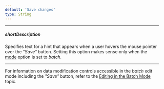 ```yaml
---
default: 'Save changes'
type: String
---
```

---
##### shortDescription
Specifies text for a hint that appears when a user hovers the mouse pointer over the *"Save"* button. Setting this option makes sense only when the [mode](/api-reference/10%20UI%20Widgets/dxDataGrid/1%20Configuration/editing/mode.md '/Documentation/ApiReference/UI_Widgets/dxDataGrid/Configuration/editing/#mode') option is set to *batch*.

---
For information on data modification controls accessible in the *batch* edit mode including the *"Save"* button, refer to the [Editing in the Batch Mode](/concepts/05%20Widgets/DataGrid/001%20Visual%20Elements/140%20Data%20Modification%20Controls/030%20Editing%20in%20the%20Batch%20Mode.md '/Documentation/Guide/Widgets/DataGrid/Visual_Elements/#Data_Modification_Controls/Editing_in_the_Batch_Mode') topic.